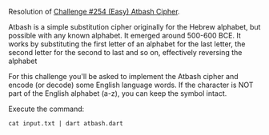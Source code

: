 Resolution of [Challenge #254 (Easy) Atbash Cipher](https://www.reddit.com/r/dailyprogrammer/comments/45w6ad/20160216_challenge_254_easy_atbash_cipher/).

Atbash is a simple substitution cipher originally for the Hebrew alphabet, but possible with any known alphabet. It emerged around 500-600 BCE. It works by substituting the first letter of an alphabet for the last letter, the second letter for the second to last and so on, effectively reversing the alphabet

For this challenge you'll be asked to implement the Atbash cipher and encode (or decode) some English language words. If the character is NOT part of the English alphabet (a-z), you can keep the symbol intact.

Execute the command: 

    cat input.txt | dart atbash.dart